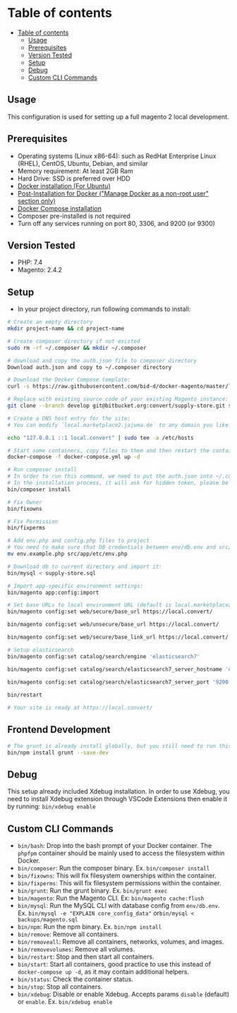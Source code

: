 # Table of contents
- [Table of contents](#table-of-contents)
  - [Usage](#usage)
  - [Prerequisites](#prerequisites)
  - [Version Tested](#version-tested)
  - [Setup](#setup)
  - [Debug](#debug)
  - [Custom CLI Commands](#custom-cli-commands)
## Usage

This configuration is used for setting up a full magento 2 local development.  

## Prerequisites
-  Operating systems (Linux x86-64): such as RedHat Enterprise Linux (RHEL), CentOS, Ubuntu, Debian, and similar
-  Memory requirement: At least 2GB Ram
-  Hard Drive: SSD is preferred over HDD
-  [Docker installation (For Ubuntu)](https://docs.docker.com/engine/install/ubuntu/)
-  [Post-Installation for Docker ("Manage Docker as a non-root user" section only)](https://docs.docker.com/engine/install/linux-postinstall/)
-  [Docker Compose installation](https://www.digitalocean.com/community/tutorials/how-to-install-and-use-docker-compose-on-ubuntu-20-04)
-  Composer pre-installed is not required
-  Turn off any services running on port 80, 3306, and 9200 (or 9300)

## Version Tested
- PHP: 7.4
- Magento: 2.4.2

## Setup
- In your project directory, run following commands to install:

```bash
# Create an empty directory
mkdir project-name && cd project-name

# Create composer directory if not existed
sudo rm -rf ~/.composer && mkdir ~/.composer

# download and copy the auth.json file to composer directory
Download auth.json and copy to ~/.composer directory

# Download the Docker Compose template:
curl -s https://raw.githubusercontent.com/bid-d/docker-magento/master/lib/template | bash

# Replace with existing source code of your existing Magento instance:
git clone --branch develop git@bitbucket.org:convert/supply-store.git src

# Create a DNS host entry for the site:
# You can modify `local.marketplace2.jajuma.de` to any domain you like:

echo "127.0.0.1 ::1 local.convert" | sudo tee -a /etc/hosts

# Start some containers, copy files to them and then restart the containers:
docker-compose -f docker-compose.yml up -d

# Run composer install
# In order to run this command, we need to put the auth.json into ~/.composer folder
# In the installation process, it will ask for hidden token, please be aware
bin/composer install

# Fix Owner
bin/fixowns

# Fix Permission
bin/fixperms

# Add env.php and config.php files to project
# You need to make sure that DB credentials between env/db.env and src/app/etc/env.php files match each other
mv env.example.php src/app/etc/env.php

# Download db to current directory and import it:
bin/mysql < supply-store.sql

# Import app-specific environment settings:
bin/magento app:config:import

# Set base URLs to local environment URL (default is local.marketplace2.jajuma.de)
bin/magento config:set web/secure/base_url https://local.convert/

bin/magento config:set web/unsecure/base_url https://local.convert/

bin/magento config:set web/secure/base_link_url https://local.convert/

# Setup elasticsearch
bin/magento config:set catalog/search/engine 'elasticsearch7'

bin/magento config:set catalog/search/elasticsearch7_server_hostname 'elasticsearch'

bin/magento config:set catalog/search/elasticsearch7_server_port '9200'
	
bin/restart

# Your site is ready at https://local.convert/
```

## Frontend Development
```bash
# The grunt is already install globally, but you still need to run this command to install grunt locally
bin/npm install grunt --save-dev
```

## Debug
This setup already included Xdebug installation.
In order to use Xdebug, you need to install Xdebug extension through VSCode Extensions then enable it by running: `bin/xdebug enable`

## Custom CLI Commands

- `bin/bash`: Drop into the bash prompt of your Docker container. The `phpfpm` container should be mainly used to access the filesystem within Docker.
- `bin/composer`: Run the composer binary. Ex. `bin/composer install`
- `bin/fixowns`: This will fix filesystem ownerships within the container.
- `bin/fixperms`: This will fix filesystem permissions within the container.
- `bin/grunt`: Run the grunt binary. Ex. `bin/grunt exec`
- `bin/magento`: Run the Magento CLI. Ex: `bin/magento cache:flush`
- `bin/mysql`: Run the MySQL CLI with database config from `env/db.env`. Ex. `bin/mysql -e "EXPLAIN core_config_data"` or`bin/mysql < backups/magento.sql`
- `bin/npm`: Run the npm binary. Ex. `bin/npm install`
- `bin/remove`: Remove all containers.
- `bin/removeall`: Remove all containers, networks, volumes, and images.
- `bin/removevolumes`: Remove all volumes.
- `bin/restart`: Stop and then start all containers.
- `bin/start`: Start all containers, good practice to use this instead of `docker-compose up -d`, as it may contain additional helpers.
- `bin/status`: Check the container status.
- `bin/stop`: Stop all containers.
- `bin/xdebug`: Disable or enable Xdebug. Accepts params `disable` (default) or `enable`. Ex. `bin/xdebug enable`